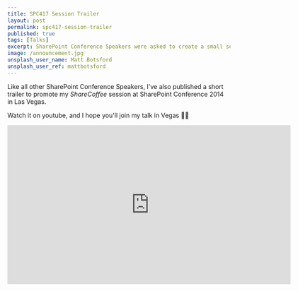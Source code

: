 ```yaml
---
title: SPC417 Session Trailer
layout: post
permalink: spc417-session-trailer
published: true
tags: [Talks]
excerpt: SharePoint Conference Speakers were asked to create a small session trailer. I took that chance to create a trailer for my Session on ShareCoffee. Watch it NOW!
image: /announcement.jpg
unsplash_user_name: Matt Botsford
unsplash_user_ref: mattbotsford
---
```


Like all other SharePoint Conference Speakers, I've also published a short trailer to promote my *ShareCoffee* session at SharePoint Conference 2014 in Las Vegas.

Watch it on youtube, and I hope you'll join my talk in Vegas 🤘🏼

<iframe allow="accelerometer; autoplay; encrypted-media; gyroscope; picture-in-picture" allowfullscreen="" frameborder="0" height="360" src="https://www.youtube.com/embed/BAc4k-BWYn0?feature=oembed" width="640"></iframe>
